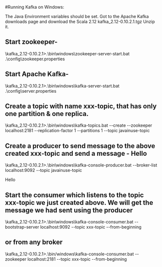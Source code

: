 #Running Kafka on Windows:

The Java Environment variables should be set.
Got to the Apache Kafka downloads page and download the Scala 2.12 kafka_2.12-0.10.2.1.tgz
Unzip it.

## Start zookeeper-

\kafka_2.12-0.10.2.1>.\bin\windows\zookeeper-server-start.bat .\config\zookeeper.properties

## Start Apache Kafka-

\kafka_2.12-0.10.2.1>.\bin\windows\kafka-server-start.bat .\config\server.properties

## Create a topic with name xxx-topic, that has only one partition & one replica.

\kafka_2.12-0.10.2.1>.\bin\windows\kafka-topics.bat --create --zookeeper localhost:2181 --replication-factor 1 --partitions 1 --topic javainuse-topic

## Create a producer to send message to the above created xxx-topic and send a message - Hello

\kafka_2.12-0.10.2.1>.\bin\windows\kafka-console-producer.bat --broker-list localhost:9092 --topic javainuse-topic

Hello

## Start the consumer which listens to the topic xxx-topic we just created above. We will get the message we had sent using the producer

\kafka_2.12-0.10.2.1>.\bin\windows\kafka-console-consumer.bat --bootstrap-server localhost:9092 --topic xxx-topic --from-beginning

## or from any broker
\kafka_2.12-0.10.2.1>.\bin/windows\kafka-console-consumer.bat --zookeeper localhost:2181 --topic xxx-topic --from-beginning